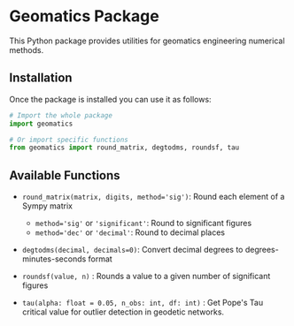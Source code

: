 # Geomatics Package

This Python package provides utilities for geomatics engineering numerical methods.

## Installation

Once the package is installed you can use it as follows:

```python
# Import the whole package
import geomatics

# Or import specific functions
from geomatics import round_matrix, degtodms, roundsf, tau
```

## Available Functions

- `round_matrix(matrix, digits, method='sig')`: Round each element of a Sympy matrix
  - `method='sig'` or `'significant'`: Round to significant figures
  - `method='dec'` or `'decimal'`: Round to decimal places

- `degtodms(decimal, decimals=0)`: Convert decimal degrees to degrees-minutes-seconds format

- `roundsf(value, n)` : Rounds a value to a given number of significant figures

- `tau(alpha: float = 0.05, n_obs: int, df: int)` : Get Pope's Tau critical value for outlier detection in geodetic networks.
